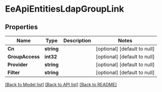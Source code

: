 # EeApiEntitiesLdapGroupLink

## Properties
Name | Type | Description | Notes
------------ | ------------- | ------------- | -------------
**Cn** | **string** |  | [optional] [default to null]
**GroupAccess** | **int32** |  | [optional] [default to null]
**Provider** | **string** |  | [optional] [default to null]
**Filter** | **string** |  | [optional] [default to null]

[[Back to Model list]](../README.md#documentation-for-models) [[Back to API list]](../README.md#documentation-for-api-endpoints) [[Back to README]](../README.md)


